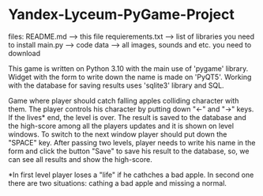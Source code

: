 # Yandex-Lyceum-PyGame-Project
files:
README.md --> this file
requierements.txt --> list of libraries you need to install
main.py --> code
data --> all images, sounds and etc. you need to download

This game is written on Python 3.10 with the main use of 'pygame' library. Widget with the form to write down the name is made on 'PyQT5'. Working with 
the database for saving results uses 'sqlite3' library and SQL.

Game where player should catch falling apples colliding character with them. The player controls his character by putting down "<-" and "->" keys.
If the lives* end, the level is over. The result is saved to the database and the high-score among all the players updates and it is shown on level windows.
To switch to the next window player should put down the "SPACE" key. After passing two levels, player needs to write his name in the form and click the
button "Save" to save his result to the database, so, we can see all results and show the high-score.

*In first level player loses a "life" if he cathches a bad apple. In second one there are two situations: cathing a bad apple and missing a normal.

